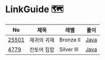# LinkGuide 🗺


| No                                            | 제목            | 레벨        | 풀이                                                                              |
|-----------------------------------------------|---------------|-----------|---------------------------------------------------------------------------------|
| [25501](https://www.acmicpc.net/problem/25501)  | 재귀의 귀재    | Bronze II | [Java](https://github.com/hyeji111544/Algorithm/tree/main/Recursion/problems/25501) |
| [4779](https://www.acmicpc.net/problem/4779)  | 칸토어 집합            | Silver III  | [Java](https://github.com/hyeji111544/Algorithm/tree/main/Recursion/problems/4779) |

